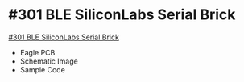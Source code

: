 # #301 BLE SiliconLabs Serial Brick

[#301 BLE SiliconLabs Serial Brick](http://fabo.io/301.html)

- Eagle PCB
- Schematic Image
- Sample Code